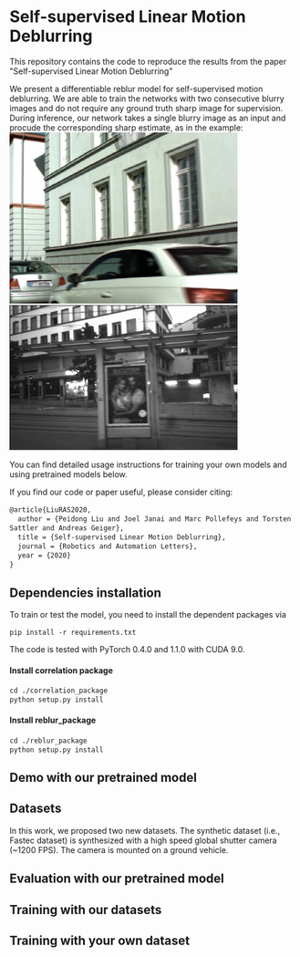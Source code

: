 # Self-supervised Linear Motion Deblurring

This repository contains the code to reproduce the results from the paper "Self-supervised Linear Motion Deblurring"

We present a differentiable reblur model for self-supervised motion deblurring. We are able to train the networks
with two consecutive blurry images and do not require any ground truth sharp image for supervision. During inference,
our network takes a single blurry image as an input and procude the corresponding sharp estimate, as in the example:
<img src="demo/demo_fastec.gif" width="400px"/> <img src="demo/demo_real.gif" width="400px"/>

You can find detailed usage instructions for training your own models and using pretrained models below.

If you find our code or paper useful, please consider citing:
```
@article{LiuRAS2020,
  author = {Peidong Liu and Joel Janai and Marc Pollefeys and Torsten Sattler and Andreas Geiger},
  title = {Self-supervised Linear Motion Deblurring},
  journal = {Robotics and Automation Letters},
  year = {2020}
}
```

## Dependencies installation
To train or test the model, you need to install the dependent packages via
```
pip install -r requirements.txt
```
The code is tested with PyTorch 0.4.0 and 1.1.0 with CUDA 9.0.

#### Install correlation package
```
cd ./correlation_package
python setup.py install
```

#### Install reblur_package
```
cd ./reblur_package
python setup.py install
```

## Demo with our pretrained model

## Datasets
In this work, we proposed two new datasets. The synthetic dataset
(i.e., Fastec dataset) is synthesized with a high speed global
shutter camera (~1200 FPS). The camera is mounted on a ground vehicle.

## Evaluation with our pretrained model

## Training with our datasets

## Training with your own dataset

